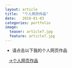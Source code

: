 ```yaml
---
layout: article
title:  "个人网页作品"
date:   2018-01-03
categories: portfolio 
image:
  teaser: article7.jpg
  feature: article7.jpg
---
```


 + 请点击以下我的个人网页作品
 
    [→个人网页作品]( https://a917464280.github.io/portfolio/wangye/index.html)
